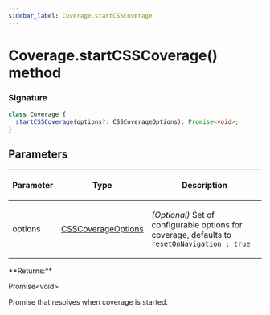 ```yaml
---
sidebar_label: Coverage.startCSSCoverage
---
```


# Coverage.startCSSCoverage() method

### Signature

```typescript
class Coverage {
  startCSSCoverage(options?: CSSCoverageOptions): Promise<void>;
}
```

## Parameters

<table><thead><tr><th>

Parameter

</th><th>

Type

</th><th>

Description

</th></tr></thead>
<tbody><tr><td>

options

</td><td>

[CSSCoverageOptions](./puppeteer.csscoverageoptions.md)

</td><td>

_(Optional)_ Set of configurable options for coverage, defaults to `resetOnNavigation : true`

</td></tr>
</tbody></table>
**Returns:**

Promise&lt;void&gt;

Promise that resolves when coverage is started.
